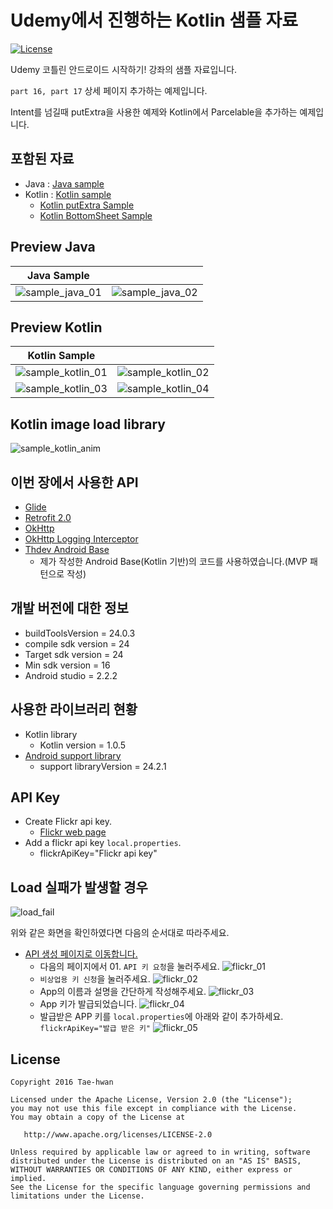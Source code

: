 # Udemy에서 진행하는 Kotlin 샘플 자료

[![License](https://img.shields.io/hexpm/l/plug.svg)]()

Udemy 코틀린 안드로이드 시작하기! 강좌의 샘플 자료입니다.

`part 16, part 17` 상세 페이지 추가하는 예제입니다.

Intent를 넘길때 putExtra을 사용한 예제와 Kotlin에서 Parcelable을 추가하는 예제입니다.

## 포함된 자료

- Java : [Java sample](https://github.com/taehwandev/Kotlin-Udemy-Sample/tree/11-Add-Detail-Page/app-java/src/main)
- Kotlin : [Kotlin sample](https://github.com/taehwandev/Kotlin-Udemy-Sample/tree/11-Add-Detail-Page/app-kotlin/src/main)
  - [Kotlin putExtra Sample](https://github.com/taehwandev/Kotlin-Udemy-Sample/tree/11-Add-Detail-Page/sample_01_putextra/src/main)
  - [Kotlin BottomSheet Sample](https://github.com/taehwandev/Kotlin-Udemy-Sample/tree/11-Add-Detail-Page/sample_02_bottomsheet/src/main)

## Preview Java

| Java Sample       |                 |
|:-----------------:|:---------------:|
| ![sample_java_01] |![sample_java_02]|

## Preview Kotlin

| Kotlin Sample       |                 |
|:-------------------:|:-----------------:|
| ![sample_kotlin_01] |![sample_kotlin_02]|
| ![sample_kotlin_03] |![sample_kotlin_04]|

## Kotlin image load library

![sample_kotlin_anim]


## 이번 장에서 사용한 API

- [Glide](https://github.com/bumptech/glide)
- [Retrofit 2.0](https://square.github.io/retrofit/)
- [OkHttp](https://github.com/square/okhttp)
- [OkHttp Logging Interceptor](https://github.com/square/okhttp/tree/master/okhttp-logging-interceptor)
- [Thdev Android Base](https://github.com/taehwandev/AndroidBase)
    - 제가 작성한 Android Base(Kotlin 기반)의 코드를 사용하였습니다.(MVP 패턴으로 작성)

## 개발 버전에 대한 정보
- buildToolsVersion = 24.0.3
- compile sdk version = 24
- Target sdk version = 24
- Min sdk version = 16
- Android studio = 2.2.2

## 사용한 라이브러리 현황
- Kotlin library
    - Kotlin version = 1.0.5
- [Android support library](https://developer.android.com/topic/libraries/support-library/revisions.html)
    - support libraryVersion = 24.2.1

## API Key

- Create Flickr api key.
    - [Flickr web page](https://www.flickr.com/services/apps/create/)
- Add a flickr api key `local.properties`.
    - flickrApiKey="Flickr api key"

## Load 실패가 발생할 경우

![load_fail]

위와 같은 화면을 확인하였다면 다음의 순서대로 따라주세요.

- [API 생성 페이지로 이동합니다.](https://www.flickr.com/services/apps/create/)
    - 다음의 페이지에서 01. `API 키 요청`을 눌러주세요.
        ![flickr_01]
    - `비상업용 키 신청`을 눌러주세요.
        ![flickr_02]
    - App의 이름과 설명을 간단하게 작성해주세요.
        ![flickr_03]
    - App 키가 발급되었습니다.
        ![flickr_04]
    - 발급받은 APP 키를 `local.properties`에 아래와 같이 추가하세요.
        `flickrApiKey="발급 받은 키"`
        ![flickr_05]

## License

```
Copyright 2016 Tae-hwan

Licensed under the Apache License, Version 2.0 (the "License");
you may not use this file except in compliance with the License.
You may obtain a copy of the License at

   http://www.apache.org/licenses/LICENSE-2.0

Unless required by applicable law or agreed to in writing, software
distributed under the License is distributed on an "AS IS" BASIS,
WITHOUT WARRANTIES OR CONDITIONS OF ANY KIND, either express or implied.
See the License for the specific language governing permissions and
limitations under the License.
```

[load_fail]: images/load_fail.png

[flickr_01]: images/flickr_01.png
[flickr_02]: images/flickr_02.png
[flickr_03]: images/flickr_03.png
[flickr_04]: images/flickr_04.png
[flickr_05]: images/flickr_05.png

[sample_java_01]: images/sample_java_01.png
[sample_java_02]: images/sample_java_02.png

[sample_kotlin_01]: images/sample_kotlin_01.png
[sample_kotlin_02]: images/sample_kotlin_02.png
[sample_kotlin_03]: images/sample_kotlin_03.png
[sample_kotlin_04]: images/sample_kotlin_04.png
[sample_kotlin_anim]: images/sample_kotlin_anim.gif
